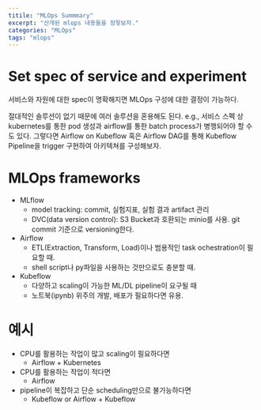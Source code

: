 ```yaml
---
titile: "MLOps Summmary"
excerpt: "산개된 mlops 내용들을 정맇보자."
categories: "MLOps"
tags: "mlops"
---
```

# Set spec of service and experiment

서비스와 자원에 대한 spec이 명확해지면 MLOps 구성에 대한 결정이 가능하다.

절대적인 솔루션이 없기 때문에 여러 솔루션을 혼용해도 된다.
e.g., 서비스 스펙 상 kubernetes를 통한 pod 생성과 airflow를 통한 batch process가 병행되어야 할 수도 있다. 그렇다면 Airflow on Kubeflow 혹은 Airflow DAG를 통해 Kubeflow Pipeline을 trigger 구현하여 아키텍쳐를 구성해보자.

# MLOps frameworks
- MLflow
    - model tracking: commit, 실험지표, 실험 결과 artifact 관리
    - DVC(data version control): S3 Bucket과 호환되는 minio를 사용. git commit 기준으로 versioning한다.
- Airflow
    - ETL(Extraction, Transform, Load)이나 범용적인 task ochestration이 필요할 때.
    - shell script나 py파일을 사용하는 것만으로도 충분할 때. 
- Kubeflow
    - 다양하고 scaling이 가능한 ML/DL pipeline이 요구될 때
    - 노트북(ipynb) 위주의 개발, 배포가 필요하다면 유용.

# 예시
- CPU를 활용하는 작업이 많고 scaling이 필요하다면
    - Airflow + Kubernetes
- CPU를 활용하는 작업이 적다면
    - Airflow
- pipeline이 복잡하고 단순 scheduling만으로 불가능하다면
    - Kubeflow or Airflow + Kubeflow


